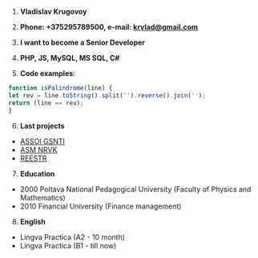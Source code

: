 1. **Vladislav Krugovoy**

2. **Phone: +375295789500, e-mail: krvlad@gmail.com**

3. **I want to become a Senior Developer**

4. **PHP, JS, MySQL, MS SQL, C#**

5. **Code examples**:
```javascript
function isPalindrome(line) {
let rev = line.toString().split('').reverse().join('');
return (line == rev);
}
```
6. **Last projects**
* [ASSOI GSNTI](http://80.94.166.163:8080/)
* [ASM NRVK](nkvk.belisa.org.by)
* [REESTR](http://80.94.166.163:8088/reestr.php)

7. **Education** 
* 2000 Poltava National Pedagogical University (Faculty of Physics and Mathematics)
* 2010 Financial University (Finance management)

8. **English** 
* Lingva Practica (A2 - 10 month)
* Lingva Practica (B1 - till now)
